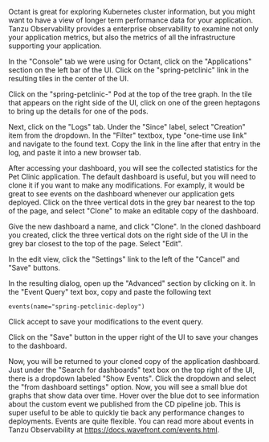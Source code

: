 Octant is great for exploring Kubernetes cluster information, but you might want to have a view of longer term performance data for your application.  Tanzu Observability provides a enterprise observability to examine not only your application metrics, but also the metrics of all the infrastructure supporting your application.

In the "Console" tab we were using for Octant, click on the "Applications" section on the left bar of the UI.  Click on the "spring-petclinic" link in the resulting tiles in the center of the UI.

Click on the "spring-petclinic-<random-number>" Pod at the top of the tree graph.  In the tile that appears on the right side of the UI, click on one of the green heptagons to bring up the details for one of the pods.

Next, click on the "Logs" tab.  Under the "Since" label, select "Creation" item from the dropdown.  In the "Filter" textbox, type "one-time use link" and navigate to the found text.  Copy the link in the line after that entry in the log, and paste it into a new browser tab.

After accessing your dashboard, you will see the collected statistics for the Pet Clinic application.  The default dashboard is useful, but you will need to clone it if you want to make any modifications.  For examply, it would be great to see events on the dashboard whenever our application gets deployed.  Click on the three vertical dots in the grey bar nearest to the top of the page, and select "Clone" to make an editable copy of the dashboard.

Give the new dashboard a name, and click "Clone".
In the cloned dashboard you created, click the three vertical dots on the right side of the UI in the grey bar closest to the top of the page.  Select "Edit".

In the edit view, click the "Settings" link to the left of the "Cancel" and "Save" buttons.

In the resulting dialog, open up the "Advanced" section by clicking on it.  In the "Event Query" text box, copy and paste the following text

```copy
events(name="spring-petclinic-deploy")
```

Click accept to save your modifications to the event query.

Click on the "Save" button in the upper right of the UI to save your changes to the dashboard.

Now, you will be returned to your cloned copy of the application dashboard.  Just under the "Search for dashboards" text box on the top right of the UI, there is a dropdown labeled "Show Events".  Click the dropdown and select the "from dashboard settings" option.  Now, you will see a small blue dot graphs that show data over time.  Hover over the blue dot to see information about the custom event we published from the CD pipeline job.  This is super useful to be able to quickly tie back any performance changes to deployments.  Events are quite flexible.  You can read more about events in Tanzu Observability at https://docs.wavefront.com/events.html.